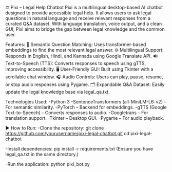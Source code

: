 ⚖️ Pixi – Legal Help Chatbot
Pixi is a multilingual desktop-based AI chatbot designed to provide accessible legal help. It allows users to ask legal questions in natural language and receive relevant responses from a curated Q&A dataset. With language translation, voice output, and a clean GUI, Pixi aims to bridge the gap between legal knowledge and the common user.

Features:
💬 Semantic Question Matching: Uses transformer-based embeddings to find the most relevant legal answer.
🌐 Multilingual Support: Responds in English, Hindi, and Kannada using Google Translate API.
🔊 Text-to-Speech (TTS): Converts responses to speech using gTTS, improving accessibility.
🖥️ User-Friendly GUI: Built using Tkinter with a scrollable chat window.
🎧 Audio Controls: Users can play, pause, resume, or stop audio responses using Pygame.
🗂️ Expandable Q&A Dataset: Easily update the legal knowledge base via legal_qa.txt.

Technologies Used:
-Python 3
-SentenceTransformers (all-MiniLM-L6-v2) – For semantic similarity.
-PyTorch – Backend for embeddings.
-gTTS (Google Text-to-Speech) – Converts responses to audio.
-Googletrans – For translation support.
-Tkinter – Desktop GUI.
-Pygame – For audio playback.

▶️ How to Run:
-Clone the repository:
git clone https://github.com/yourusername/pixi-legal-chatbot.git
cd pixi-legal-chatbot

-Install dependencies:
pip install -r requirements.txt
(Ensure you have legal_qa.txt in the same directory.)

-Run the application:
python pixi_bot.py

